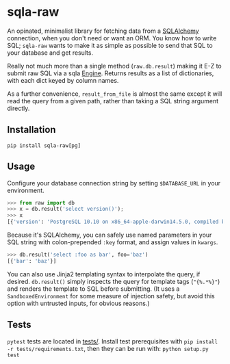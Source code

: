 # sqla-raw

An opinated, minimalist library for fetching data from a [SQLAlchemy](https://www.sqlalchemy.org/) connection, when you don't need or want an ORM. You know how to write SQL; `sqla-raw` wants to make it as simple as possible to send that SQL to your database and get results.

Really not much more than a single method (`raw.db.result`) making it E-Z to submit raw SQL via a sqla [Engine](https://docs.sqlalchemy.org/en/13/core/connections.html#sqlalchemy.engine.Engine). Returns results as a list of dictionaries, with each dict keyed by column names. 

As a further convenience, `result_from_file` is almost the same except it will read the query from a given path, rather than taking a SQL string argument directly.

## Installation

`pip install sqla-raw[pg]`

## Usage

Configure your database connection string by setting `$DATABASE_URL` in your environment.

```python
>>> from raw import db
>>> x = db.result('select version()');
>>> x
[{'version': 'PostgreSQL 10.10 on x86_64-apple-darwin14.5.0, compiled by Apple LLVM version 7.0.0 (clang-700.1.76), 64-bit'}]
```

Because it's SQLAlchemy, you can safely use named parameters in your SQL string with colon-prepended `:key` format, and assign values in `kwargs`.

```python
>>> db.result('select :foo as bar', foo='baz')
[{'bar': 'baz'}]
```

You can also use Jinja2 templating syntax to interpolate the query, if desired. `db.result()` simply inspects the query for template tags (`"{%.*%}"`) and renders the template to SQL before submitting. (It uses a `SandboxedEnvironment` for some measure of injection safety, but avoid this option with untrusted inputs, for obvious reasons.)


## Tests

`pytest` tests are located in [tests/](tests/). Install test prerequisites with `pip install -r tests/requirements.txt`, then they can be run with: `python setup.py test` 
